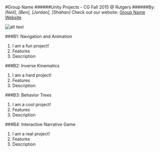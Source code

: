 #Group Name
######Unity Projects - CG Fall 2015 @ Rutgers
######By: *[Neil], [Ben], [Jordan], [Shahan]*
Check out our website: [Group Name Website](http://sia.github.io/unity3d-doodles/ "Example Game!")

![alt text](teamLogo.png)

###B1: Navigation and Animation
1. I am a fun project!
2. Features
3. Description

###B2: Inverse Kinematics
1. I am a hard project!
2. Features
3. Description

###B3: Behavior Trees
1. I am a cool project!
2. Features
3. Description

###B4: Interactive Narrative Game
1. I am a real project!
2. Features
3. Description

